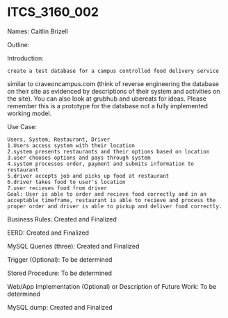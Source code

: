# ITCS_3160_002

Names: Caitlin Brizell

Outline:

  Introduction:
  
    create a test database for a campus controlled food delivery service 
similar to craveoncampus.com (think of reverse engineering the database on their site as 
evidenced by descriptions of their system and activities on the site).  You can also look at 
grubhub and ubereats for ideas.  Please remember this is a prototype for the database not 
a fully implemented working model.
  
  Use Case:
  
    Users, System, Restaurant, Driver
    1.Users access system with their location
    2.system presents restaurants and their options based on location
    3.user chooses options and pays through system
    4.system processes order, payment and submits information to restaurant
    5.driver accepts job and picks up food at restaurant
    6.driver takes food to user's location
    7.user recieves food from driver
    Goal: User is able to order and recieve food correctly and in an acceptable timeframe, restaurant is able to recieve and process the proper order and driver is able to pickup and deliver food correctly.
  
  Business Rules:
    Created and Finalized
  
  EERD:
    Created and Finalized
  
  MySQL Queries (three):
    Created and Finalized
 
  Trigger (Optional):
    To be determined
  
  Stored Procedure:
    To be determined
  
  Web/App Implementation (Optional) or Description of Future Work:
    To be determined
  
  MySQL dump:
    Created and Finalized
